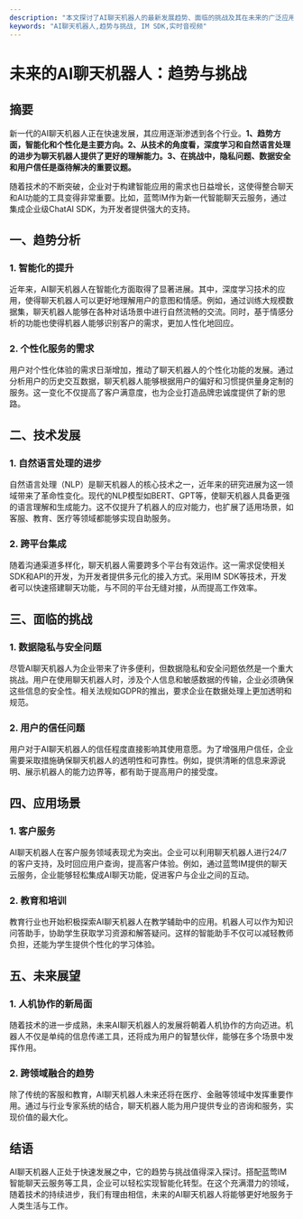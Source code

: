 ```yaml
---
description: "本文探讨了AI聊天机器人的最新发展趋势、面临的挑战及其在未来的广泛应用，适合对人工智能、聊天机器人感兴趣的读者。"
keywords: "AI聊天机器人,趋势与挑战, IM SDK,实时音视频"
---
```

# 未来的AI聊天机器人：趋势与挑战

## 摘要

新一代的AI聊天机器人正在快速发展，其应用逐渐渗透到各个行业。**1、趋势方面，智能化和个性化是主要方向。2、从技术的角度看，深度学习和自然语言处理的进步为聊天机器人提供了更好的理解能力。3、在挑战中，隐私问题、数据安全和用户信任是亟待解决的重要议题。**

随着技术的不断突破，企业对于构建智能应用的需求也日益增长，这使得整合聊天和AI功能的工具变得非常重要。比如，蓝莺IM作为新一代智能聊天云服务，通过集成企业级ChatAI SDK，为开发者提供强大的支持。

## 一、趋势分析

### 1. 智能化的提升

近年来，AI聊天机器人在智能化方面取得了显著进展。其中，深度学习技术的应用，使得聊天机器人可以更好地理解用户的意图和情感。例如，通过训练大规模数据集，聊天机器人能够在各种对话场景中进行自然流畅的交流。同时，基于情感分析的功能也使得机器人能够识别客户的需求，更加人性化地回应。

### 2. 个性化服务的需求

用户对个性化体验的需求日渐增加，推动了聊天机器人的个性化功能的发展。通过分析用户的历史交互数据，聊天机器人能够根据用户的偏好和习惯提供量身定制的服务。这一变化不仅提高了客户满意度，也为企业打造品牌忠诚度提供了新的思路。

## 二、技术发展

### 1. 自然语言处理的进步

自然语言处理（NLP）是聊天机器人的核心技术之一，近年来的研究进展为这一领域带来了革命性变化。现代的NLP模型如BERT、GPT等，使聊天机器人具备更强的语言理解和生成能力。这不仅提升了机器人的应对能力，也扩展了适用场景，如客服、教育、医疗等领域都能够实现自助服务。

### 2. 跨平台集成

随着沟通渠道多样化，聊天机器人需要跨多个平台有效运作。这一需求促使相关SDK和API的开发，为开发者提供多元化的接入方式。采用IM SDK等技术，开发者可以快速搭建聊天功能，与不同的平台无缝对接，从而提高工作效率。

## 三、面临的挑战

### 1. 数据隐私与安全问题

尽管AI聊天机器人为企业带来了许多便利，但数据隐私和安全问题依然是一个重大挑战。用户在使用聊天机器人时，涉及个人信息和敏感数据的传输，企业必须确保这些信息的安全性。相关法规如GDPR的推出，要求企业在数据处理上更加透明和规范。

### 2. 用户的信任问题

用户对于AI聊天机器人的信任程度直接影响其使用意愿。为了增强用户信任，企业需要采取措施确保聊天机器人的透明性和可靠性。例如，提供清晰的信息来源说明、展示机器人的能力边界等，都有助于提高用户的接受度。

## 四、应用场景

### 1. 客户服务

AI聊天机器人在客户服务领域表现尤为突出。企业可以利用聊天机器人进行24/7的客户支持，及时回应用户查询，提高客户体验。例如，通过蓝莺IM提供的聊天云服务，企业能够轻松集成AI聊天功能，促进客户与企业之间的互动。

### 2. 教育和培训

教育行业也开始积极探索AI聊天机器人在教学辅助中的应用。机器人可以作为知识问答助手，协助学生获取学习资源和解答疑问。这样的智能助手不仅可以减轻教师负担，还能为学生提供个性化的学习体验。

## 五、未来展望

### 1. 人机协作的新局面

随着技术的进一步成熟，未来AI聊天机器人的发展将朝着人机协作的方向迈进。机器人不仅是单纯的信息传递工具，还将成为用户的智慧伙伴，能够在多个场景中发挥作用。

### 2. 跨领域融合的趋势

除了传统的客服和教育，AI聊天机器人未来还将在医疗、金融等领域中发挥重要作用。通过与行业专家系统的结合，聊天机器人能为用户提供专业的咨询和服务，实现价值的最大化。

## 结语

AI聊天机器人正处于快速发展之中，它的趋势与挑战值得深入探讨。搭配蓝莺IM智能聊天云服务等工具，企业可以轻松实现智能化转型。在这个充满潜力的领域，随着技术的持续进步，我们有理由相信，未来的AI聊天机器人将能够更好地服务于人类生活与工作。
